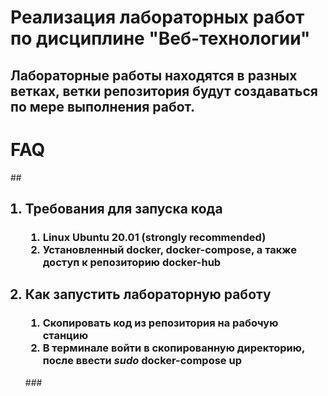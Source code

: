 # Реализация лабораторных работ по дисциплине "Веб-технологии"

## Лабораторные работы находятся в разных ветках, ветки репозитория будут создаваться по мере выполнения работ.

# FAQ
##<ol>
## <li>Требования для запуска кода</li>
### 
### <ol><li>Linux Ubuntu 20.01 (strongly recommended)</li><li>Установленный docker, docker-compose, а также доступ к репозиторию docker-hub</li></ol>

## <li>Как запустить лабораторную работу</li>
### <ol><li>Скопировать код из репозитория на рабочую станцию</li><li>В терминале войти в скопированную директорию, после ввести *sudo* <strong>docker-compose up</strong></li>
###</ol>


